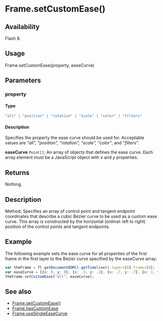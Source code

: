 # Frame.setCustomEase()

## Availability

Flash 8.

## Usage

Frame.setCustomEase(property, easeCurve)

## Parameters

### **property**

#### Type

```typescript
"all" | "position" | "rotation" | "scale" | "color" | "filters"
```

#### Description

Specifies the property the ease curve should be used for. Acceptable values are *"all", "position", "rotation", "scale", "color"*, and *"filters"*.


**easeCurve** `Point[]`; An array of objects that defines the ease curve. Each array element must be a JavaScript object with *x* and
*y* properties.

## Returns

Nothing.

## Description

Method; Specifies an array of control point and tangent endpoint coordinates that describe a cubic Bézier curve to be used as a custom ease curve. This array is constructed by the horizontal (ordinal: left to right) position of the control points and tangent endpoints.

## Example

The following example sets the ease curve for all properties of the first frame in the first layer to the Bézier curve specified by the easeCurve array:

```javascript
var theFrame = fl.getDocumentDOM().getTimeline().layers[0].frames[0];
var easeCurve = [{x: 0, y: 0}, {x: .3, y: .3}, {x: .7, y: .7}, {x: 1, y :1}];
theFrame.setCustomEase("all", easeCurve);
```

## See also

- [Frame.getCustomEase()](../Frame_object/Frame6.md)
- [Frame.hasCustomEase](../Frame_object/Frame10.md)
- [Frame.useSingleEaseCurve](../Frame_object/Frame40.md)
